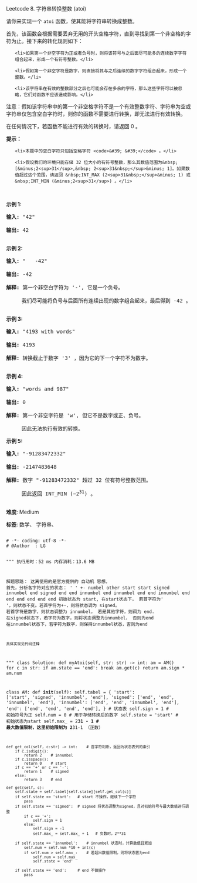 Leetcode 8. 字符串转换整数 (atoi)
<p>请你来实现一个&nbsp;<code>atoi</code>&nbsp;函数，使其能将字符串转换成整数。</p>


<p>首先，该函数会根据需要丢弃无用的开头空格字符，直到寻找到第一个非空格的字符为止。接下来的转化规则如下：</p>



<ul>

	<li>如果第一个非空字符为正或者负号时，则将该符号与之后面尽可能多的连续数字字符组合起来，形成一个有符号整数。</li>

	<li>假如第一个非空字符是数字，则直接将其与之后连续的数字字符组合起来，形成一个整数。</li>

	<li>该字符串在有效的整数部分之后也可能会存在多余的字符，那么这些字符可以被忽略，它们对函数不应该造成影响。</li>

</ul>



<p>注意：假如该字符串中的第一个非空格字符不是一个有效整数字符、字符串为空或字符串仅包含空白字符时，则你的函数不需要进行转换，即无法进行有效转换。</p>



<p>在任何情况下，若函数不能进行有效的转换时，请返回 0 。</p>



<p><strong>提示：</strong></p>



<ul>

	<li>本题中的空白字符只包括空格字符 <code>&#39; &#39;</code> 。</li>

	<li>假设我们的环境只能存储 32 位大小的有符号整数，那么其数值范围为&nbsp;[&minus;2<sup>31</sup>,&nbsp; 2<sup>31&nbsp;</sup>&minus; 1]。如果数值超过这个范围，请返回 &nbsp;INT_MAX (2<sup>31&nbsp;</sup>&minus; 1) 或&nbsp;INT_MIN (&minus;2<sup>31</sup>) 。</li>

</ul>



<p>&nbsp;</p>



<p><strong>示例&nbsp;1:</strong></p>



<pre><strong>输入:</strong> &quot;42&quot;

<strong>输出:</strong> 42

</pre>



<p><strong>示例&nbsp;2:</strong></p>



<pre><strong>输入:</strong> &quot;   -42&quot;

<strong>输出:</strong> -42

<strong>解释: </strong>第一个非空白字符为 &#39;-&#39;, 它是一个负号。

&nbsp;    我们尽可能将负号与后面所有连续出现的数字组合起来，最后得到 -42 。

</pre>



<p><strong>示例&nbsp;3:</strong></p>



<pre><strong>输入:</strong> &quot;4193 with words&quot;

<strong>输出:</strong> 4193

<strong>解释:</strong> 转换截止于数字 &#39;3&#39; ，因为它的下一个字符不为数字。

</pre>



<p><strong>示例&nbsp;4:</strong></p>



<pre><strong>输入:</strong> &quot;words and 987&quot;

<strong>输出:</strong> 0

<strong>解释:</strong> 第一个非空字符是 &#39;w&#39;, 但它不是数字或正、负号。

     因此无法执行有效的转换。</pre>



<p><strong>示例&nbsp;5:</strong></p>



<pre><strong>输入:</strong> &quot;-91283472332&quot;

<strong>输出:</strong> -2147483648

<strong>解释:</strong> 数字 &quot;-91283472332&quot; 超过 32 位有符号整数范围。 

&nbsp;    因此返回 INT_MIN (&minus;2<sup>31</sup>) 。

</pre>





 **难度**: Medium



 **标签**: 数学、 字符串、 





<div class="hcb_wrap">
<pre class="prism undefined-numbers lang-python" data-lang="Python"><code>
# -*- coding: utf-8 -*-
# @Author  : LG

"""
执行用时：52 ms
内存消耗：13.6 MB

解题思路：
    这离使用的是官方提供的 自动机 思想。
    首先，分析各字符对应的状态：
                        ' '     +-      numbel      other
            start       start   signed  innumbel    end
            signed      end     end     innumbel    end
            innumbel    end     end     innumbel    end
            end         end     end     end         end
    初始状态为 start,
    在start状态下， 若首字符为' '，则状态不变。若首字符为+-，则将状态调为 signed。 若首字符是数字，则状态调整为 innumbel， 若是其他字符，则调为 end.
    在signed状态下，若字符为数字，则将状态调整为innumbel， 否则为end
    在innumbel状态下，若字符为数字，则保持innumbel状态，否则为end

    具体实现见代码注释
"""
class Solution:
    def myAtoi(self, str: str) -> int:
        am = AM()
        for c in str:
            if am.state == 'end':
                break
            am.get(c)
        return am.sign * am.num


class AM:
    def __init__(self):
        self.tabel = {
            'start': ['start', 'signed', 'innumbel', 'end'],
            'signed': ['end', 'end', 'innumbel', 'end'],
            'innumbel': ['end', 'end', 'innumbel', 'end'],
            'end': ['end', 'end', 'end', 'end'],
        }                       # 状态表
        self.sign = 1           # 初始符号为正
        self.num = 0            # 用于存储转换后的数字
        self.state = 'start'    # 初始状态为start
        self.max_ = 2**31 - 1   # 最大数值限制，这里初始限制为 2**31-1 （正数）

    def get_col(self, c:str) -> int:    # 首字符判断，返回为状态表列的索引
        if c.isdigit():
            return 2    # innumbel
        if c.isspace():
            return 0    # start
        if c == '+' or c == '-':
            return 1    # signed
        else:
            return 3    # end

    def get(self, c):
        self.state = self.tabel[self.state][self.get_col(c)]
        if self.state == 'start':   # start 不操作，继续下一个字符
            pass
        if self.state == 'signed':  # signed 将状态调整为signed，且对初始符号与最大数值进行调整
            if c == '+':
                self.sign = 1
            else:
                self.sign = -1
                self.max_ = self.max_ + 1   # 负数时，2**31

        if self.state == 'innumbel':    # innumbel 状态时，计算数值且累加
            self.num = self.num *10 + int(c)
            if self.num > self.max_:    # 若超出数值限制，则将状态置为end
                self.num = self.max_
                self.state = 'end'

        if self.state == 'end':     # end 不做操作
            pass


</code></pre></div>
